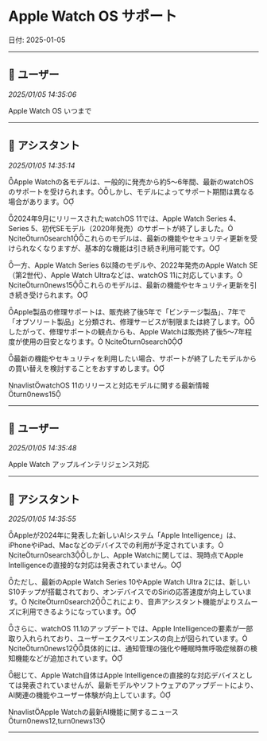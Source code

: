# Apple Watch OS サポート

日付: 2025-01-05

---

## 👤 ユーザー
*2025/01/05 14:35:06*

Apple Watch OS いつまで

---

## 🤖 アシスタント
*2025/01/05 14:35:14*

Apple Watchの各モデルは、一般的に発売から約5～6年間、最新のwatchOSのサポートを受けられます。しかし、モデルによってサポート期間は異なる場合があります。

2024年9月にリリースされたwatchOS 11では、Apple Watch Series 4、Series 5、初代SEモデル（2020年発売）のサポートが終了しました。 citeturn0search1これらのモデルは、最新の機能やセキュリティ更新を受けられなくなりますが、基本的な機能は引き続き利用可能です。

一方、Apple Watch Series 6以降のモデルや、2022年発売のApple Watch SE（第2世代）、Apple Watch Ultraなどは、watchOS 11に対応しています。 citeturn0news15これらのモデルは、最新の機能やセキュリティ更新を引き続き受けられます。

Apple製品の修理サポートは、販売終了後5年で「ビンテージ製品」、7年で「オブソリート製品」と分類され、修理サービスが制限または終了します。したがって、修理サポートの観点からも、Apple Watchは販売終了後5～7年程度が使用の目安となります。 citeturn0search0

最新の機能やセキュリティを利用したい場合、サポートが終了したモデルからの買い替えを検討することをおすすめします。

navlistwatchOS 11のリリースと対応モデルに関する最新情報turn0news15

---

## 👤 ユーザー
*2025/01/05 14:35:48*

Apple Watch アップルインテリジェンス対応

---

## 🤖 アシスタント
*2025/01/05 14:35:55*

Appleが2024年に発表した新しいAIシステム「Apple Intelligence」は、iPhoneやiPad、Macなどのデバイスでの利用が予定されています。 citeturn0search3しかし、Apple Watchに関しては、現時点でApple Intelligenceの直接的な対応は発表されていません。

ただし、最新のApple Watch Series 10やApple Watch Ultra 2には、新しいS10チップが搭載されており、オンデバイスでのSiriの応答速度が向上しています。 citeturn0search2これにより、音声アシスタント機能がよりスムーズに利用できるようになっています。

さらに、watchOS 11.1のアップデートでは、Apple Intelligenceの要素が一部取り入れられており、ユーザーエクスペリエンスの向上が図られています。 citeturn0news12具体的には、通知管理の強化や睡眠時無呼吸症候群の検知機能などが追加されています。

総じて、Apple Watch自体はApple Intelligenceの直接的な対応デバイスとしては発表されていませんが、最新モデルやソフトウェアのアップデートにより、AI関連の機能やユーザー体験が向上しています。

navlistApple Watchの最新AI機能に関するニュースturn0news12,turn0news13

---
